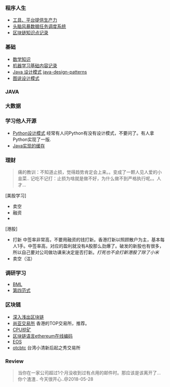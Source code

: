 ### 程序人生
- [工具、平台提供生产力](https://github.com/smallbaby/smallbaby.github.io/issues/2)
- [头脑风暴数据任务调度系统](https://github.com/smallbaby/smallbaby.github.io/issues/1)
- [区块链知识点记录](https://github.com/smallbaby/smallbaby.github.io/issues/3)

### 基础
- [数学知识](https://github.com/smallbaby/python-check-challenge/issues/7)
- [机器学习基础内容记录](https://github.com/smallbaby/python-check-challenge/issues/6)
- [Java 设计模式](http://www.oodesign.com) [java-design-patterns](http://java-design-patterns.com)
- [图说设计模式](http://design-patterns.readthedocs.io/zh_CN/latest/index.html)


### JAVA

### 大数据

### 学习他人开源
- [Python设计模式](https://github.com/smallbaby/python-patterns) 经常有人问Python有没有设计模式，不要问了。有人拿Python实现了一版.
- [Java实现的缓存](https://github.com/iyangyuan/cache4j)

### 理财
>痛的教训：不知道止损，觉得趋势肯定会上来。。变成了一颗人见人爱的小韭菜..
>记吃不记打：止损为啥就是做不好，为什么做不到严格执行呢。。人才...

[美股学习]
- 卖空
- 融资
- 
[港股]
- 打新 中签率非常高，不要用融资的钱打新。香港打新以照顾散户为主，基本每人1手。中签率高，对应的盈利就没有A股那么劲爆了。破发的新股也有很多，所以自己要对公司做功课来决定是否打新。*打死也不会打新港股了除了小米*
- 卖空（沽）
### 调研学习
- [BML](https://cloud.baidu.com/product/bml.html)
- [第四范式](https://prophet.4paradigm.com/#/prophets)

### 区块链
- [深入浅出区块链](https://learnblockchain.cn)
- [尚亚交易所](https://www.syex.io/#/index) 香港的TOP交易所，推荐。
- [CPU挖矿](http://jiavan.com/2017/09/10/cpu-miner-ltc/)
- [区块链语言ethereum在线编码](https://ethereum.github.io/browser-solidity/#optimize=false&version=soljson-v0.4.21+commit.dfe3193c.js)
- [EOS](https://twitter.com/EOS_io)
- [otcbtc](https://otcbtc.com/) 台湾小清新后起之秀交易所
### Review



> 当你在一家公司超过1个月没收到过有点用的邮件时。那应该是该离开了...你个渣渣..
> 今天很开心..@2018-05-28
